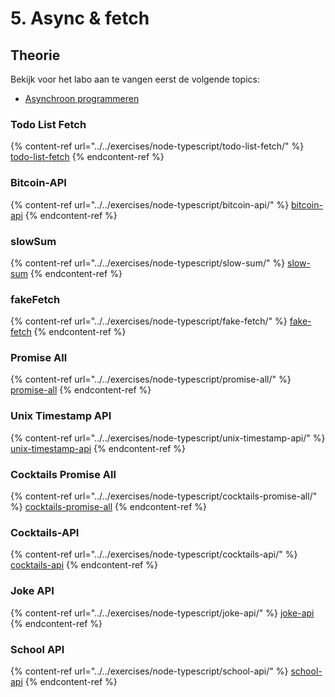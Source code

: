 # 5. Async & fetch

## Theorie

Bekijk voor het labo aan te vangen eerst de volgende topics:

* [Asynchroon programmeren](../../nodejs-+-typescript/asynchroon-programmeren/)

### Todo List Fetch

{% content-ref url="../../exercises/node-typescript/todo-list-fetch/" %}
[todo-list-fetch](../../exercises/node-typescript/todo-list-fetch)
{% endcontent-ref %}

### Bitcoin-API

{% content-ref url="../../exercises/node-typescript/bitcoin-api/" %}
[bitcoin-api](../../exercises/node-typescript/bitcoin-api/)
{% endcontent-ref %}

### slowSum

{% content-ref url="../../exercises/node-typescript/slow-sum/" %}
[slow-sum](../../exercises/node-typescript/slow-sum/)
{% endcontent-ref %}

### fakeFetch

{% content-ref url="../../exercises/node-typescript/fake-fetch/" %}
[fake-fetch](../../exercises/node-typescript/fake-fetch/)
{% endcontent-ref %}

### **Promise All**

{% content-ref url="../../exercises/node-typescript/promise-all/" %}
[promise-all](../../exercises/node-typescript/promise-all/)
{% endcontent-ref %}

### Unix Timestamp API

{% content-ref url="../../exercises/node-typescript/unix-timestamp-api/" %}
[unix-timestamp-api](../../exercises/node-typescript/unix-timestamp-api/)
{% endcontent-ref %}

### **Cocktails Promise All**

{% content-ref url="../../exercises/node-typescript/cocktails-promise-all/" %}
[cocktails-promise-all](../../exercises/node-typescript/cocktails-promise-all/)
{% endcontent-ref %}

### **Cocktails-API**

{% content-ref url="../../exercises/node-typescript/cocktails-api/" %}
[cocktails-api](../../exercises/node-typescript/cocktails-api/)
{% endcontent-ref %}

### Joke API

{% content-ref url="../../exercises/node-typescript/joke-api/" %}
[joke-api](../../exercises/node-typescript/joke-api/)
{% endcontent-ref %}

### School API

{% content-ref url="../../exercises/node-typescript/school-api/" %}
[school-api](../../exercises/node-typescript/school-api/)
{% endcontent-ref %}

